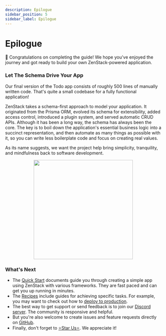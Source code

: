 ```yaml
---
description: Epilogue
sidebar_position: 5
sidebar_label: Epilogue
---
```


# Epilogue

🎉 Congratulations on completing the guide! We hope you've enjoyed the journey and got ready to build your own ZenStack-powered application.

### Let The Schema Drive Your App

Our final version of the Todo app consists of roughly 500 lines of manually written code. That's quite a small codebase for a fully functional application!

ZenStack takes a schema-first approach to model your application. It originated from the Prisma ORM, evolved its schema for extensibility, added access control, introduced a plugin system, and served automatic CRUD APIs. Although it has been a long way, the schema has always been the core. The key is to boil down the application's essential business logic into a succinct representation, and then automate as many things as possible with it, so you can write less boilerplate code and focus on creating real values.

As its name suggests, we want the project help bring simplicity, tranquility, and mindfulness back to software development.

<div align="center">
    <img src="/img/the-complete-guide/zen-coder.png" width="320" />
</div>

### What's Next

- The [Quick Start](/docs/category/quick-start) documents guide you through creating a simple app using ZenStack with various frameworks. They are fast paced and can get you up running in minutes.
- The [Recipes](docs/category/recipes) include guides for achieving specific tasks. For example, you may want to check out how to [deploy to production](docs/guides/deploy).
- The best way to get support or send feedback is to join our [Discord server](https://discord.gg/Ykhr738dUe). The community is responsive and helpful.
- But you're also welcome to create issues and feature requests directly on [GitHub](https://github.com/zenstackhq/zenstack).
- Finally, don't forget to [⭐️Star Us⭐️](https://github.com/zenstackhq/zenstack). We appreciate it!

